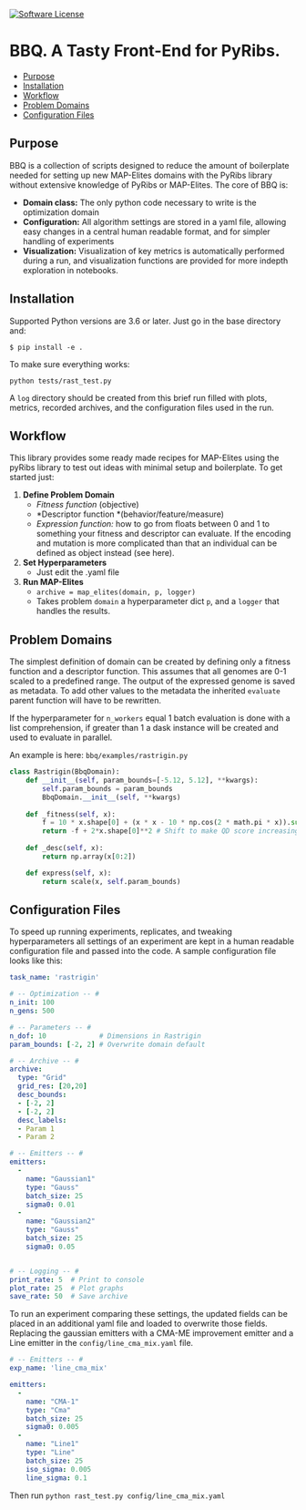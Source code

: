 

[![Software License](https://img.shields.io/badge/license-MIT-brightgreen.svg?style=flat-square)](./LICENSE) 

# BBQ. A Tasty Front-End for PyRibs.

* [Purpose](#purpose)
* [Installation](#installation)
* [Workflow](#workflow)
* [Problem Domains](#problem-domains)
* [Configuration Files](#configuration-files)

## Purpose
BBQ is a collection of scripts designed to reduce the amount of boilerplate needed for setting up new MAP-Elites domains with the PyRibs library without extensive knowledge of PyRibs or MAP-Elites. The core of BBQ is:

- **Domain class:**  The only python code necessary to write is the optimization domain
- **Configuration:** All algorithm settings are stored in a yaml file, allowing easy changes in a central human readable format, and for simpler handling of experiments
- **Visualization:** Visualization of key metrics is automatically performed during a run, and visualization functions are provided for more indepth exploration in notebooks. 

## Installation

Supported Python versions are 3.6 or later. Just go in the base directory and:

```
$ pip install -e .

```

To make sure everything works:

```
python tests/rast_test.py
```

A `log` directory should be created from this brief run filled with plots, metrics, recorded archives, and the configuration files used in the run.

## Workflow

This library provides some ready made recipes for MAP-Elites using the pyRibs library to test out ideas with minimal setup and boilerplate. To get started just:

1. **Define Problem Domain**
   - *Fitness function* (objective) 
   - *Descriptor function *(behavior/feature/measure) 
   - *Expression function:* how to go from floats between 0 and 1 to something your fitness and descriptor can evaluate. If the encoding and mutation is more complicated than that an individual can be defined as object instead (see here).
2. **Set Hyperparameters**
   - Just edit the .yaml file
3. **Run MAP-Elites** 
   - ```archive = map_elites(domain, p, logger)```
   - Takes problem `domain` a hyperparameter dict `p`, and a `logger` that handles the results.

## Problem Domains
The simplest definition of domain can be created by defining only a fitness function and a descriptor function. This assumes that all genomes are 0-1 scaled to a predefined range. The output of the expressed genome is saved as metadata. To add other values to the metadata the inherited `evaluate` parent function will have to be rewritten.

If the hyperparameter for `n_workers` equal 1 batch evaluation is done with a list comprehension, if greater than 1 a dask instance will be created and used to evaluate in parallel.

An example is here: `bbq/examples/rastrigin.py`

```python
class Rastrigin(BbqDomain):
    def __init__(self, param_bounds=[-5.12, 5.12], **kwargs):
        self.param_bounds = param_bounds
        BbqDomain.__init__(self, **kwargs)        
    
    def _fitness(self, x):        
        f = 10 * x.shape[0] + (x * x - 10 * np.cos(2 * math.pi * x)).sum()
        return -f + 2*x.shape[0]**2 # Shift to make QD score increasing    
        
    def _desc(self, x):
        return np.array(x[0:2])

    def express(self, x):
        return scale(x, self.param_bounds)
```
   

## Configuration Files

To speed up running experiments, replicates, and tweaking hyperparameters all settings of an experiment are kept in a human readable configuration file and passed into the code. A sample configuration file looks like this:

```yaml
task_name: 'rastrigin'

# -- Optimization -- #
n_init: 100
n_gens: 500

# -- Parameters -- #
n_dof: 10             # Dimensions in Rastrigin
param_bounds: [-2, 2] # Overwrite domain default

# -- Archive -- #
archive:
  type: "Grid"
  grid_res: [20,20]
  desc_bounds:
  - [-2, 2]
  - [-2, 2]
  desc_labels:
  - Param 1
  - Param 2  

# -- Emitters -- #
emitters:
  -
    name: "Gaussian1"
    type: "Gauss"
    batch_size: 25
    sigma0: 0.01
  -
    name: "Gaussian2"
    type: "Gauss"
    batch_size: 25
    sigma0: 0.05    


# -- Logging -- #
print_rate: 5  # Print to console
plot_rate: 25  # Plot graphs
save_rate: 50  # Save archive
```

To run an experiment comparing these settings, the updated fields can be placed in an additional yaml file and loaded to overwrite those fields. Replacing the gaussian emitters with a CMA-ME improvement emitter and a Line emitter in the `config/line_cma_mix.yaml` file.

```yaml
# -- Emitters -- #
exp_name: 'line_cma_mix'

emitters:
  -
    name: "CMA-1"
    type: "Cma"
    batch_size: 25
    sigma0: 0.005
  -
    name: "Line1"
    type: "Line"
    batch_size: 25
    iso_sigma: 0.005
    line_sigma: 0.1
```

Then run  ```python rast_test.py config/line_cma_mix.yaml```

